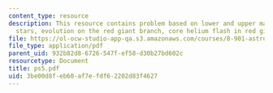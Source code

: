 ```yaml
---
content_type: resource
description: This resource contains problem based on lower and upper main sequence
  stars, evolution on the red giant branch, core helium flash in red giants.
file: https://ol-ocw-studio-app-qa.s3.amazonaws.com/courses/8-901-astrophysics-i-spring-2006/3be00d8feb60af7efdf62202d83f4627_ps5.pdf
file_type: application/pdf
parent_uid: 932b82d8-6726-547f-ef58-d30b27bd602c
resourcetype: Document
title: ps5.pdf
uid: 3be00d8f-eb60-af7e-fdf6-2202d83f4627
---
```

